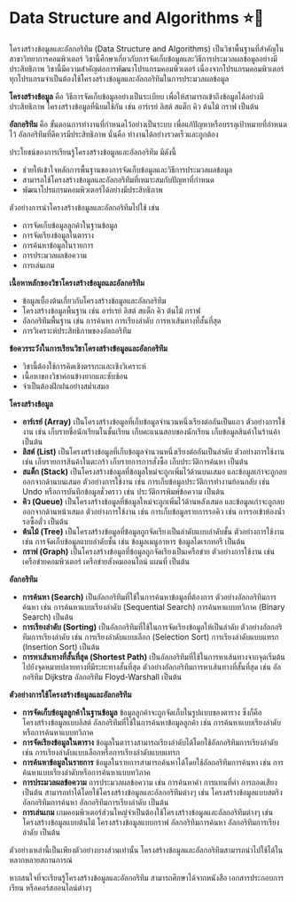 # Data Structure and Algorithms ⭐📘
โครงสร้างข้อมูลและอัลกอริทึม (Data Structure and Algorithms) เป็นวิชาพื้นฐานที่สำคัญในสาขาวิทยาการคอมพิวเตอร์ วิชานี้ศึกษาเกี่ยวกับการจัดเก็บข้อมูลและวิธีการประมวลผลข้อมูลอย่างมีประสิทธิภาพ วิชานี้มีความสำคัญต่อการพัฒนาโปรแกรมคอมพิวเตอร์ เนื่องจากโปรแกรมคอมพิวเตอร์ทุกโปรแกรมจำเป็นต้องใช้โครงสร้างข้อมูลและอัลกอริทึมในการประมวลผลข้อมูล

**โครงสร้างข้อมูล** คือ วิธีการจัดเก็บข้อมูลอย่างเป็นระเบียบ เพื่อให้สามารถเข้าถึงข้อมูลได้อย่างมีประสิทธิภาพ โครงสร้างข้อมูลที่นิยมใช้กัน เช่น อาร์เรย์ ลิสต์ สแต็ก คิว ต้นไม้ กราฟ เป็นต้น

**อัลกอริทึม** คือ ขั้นตอนการทำงานที่กำหนดไว้อย่างเป็นระบบ เพื่อแก้ปัญหาหรือบรรลุเป้าหมายที่กำหนดไว้ อัลกอริทึมที่ดีควรมีประสิทธิภาพ นั่นคือ ทำงานได้อย่างรวดเร็วและถูกต้อง

ประโยชน์ของการเรียนรู้โครงสร้างข้อมูลและอัลกอริทึม มีดังนี้

* ช่วยให้เข้าใจหลักการพื้นฐานของการจัดเก็บข้อมูลและวิธีการประมวลผลข้อมูล
* สามารถใช้โครงสร้างข้อมูลและอัลกอริทึมที่เหมาะสมกับปัญหาที่กำหนด
* พัฒนาโปรแกรมคอมพิวเตอร์ได้อย่างมีประสิทธิภาพ

ตัวอย่างการนำโครงสร้างข้อมูลและอัลกอริทึมไปใช้ เช่น

* การจัดเก็บข้อมูลลูกค้าในฐานข้อมูล
* การจัดเรียงข้อมูลในตาราง
* การค้นหาข้อมูลในรายการ
* การประมวลผลข้อความ
* การเล่นเกม

**เนื้อหาหลักของวิชาโครงสร้างข้อมูลและอัลกอริทึม**

* ข้อมูลเบื้องต้นเกี่ยวกับโครงสร้างข้อมูลและอัลกอริทึม
* โครงสร้างข้อมูลพื้นฐาน เช่น อาร์เรย์ ลิสต์ สแต็ก คิว ต้นไม้ กราฟ
* อัลกอริทึมพื้นฐาน เช่น การค้นหา การเรียงลำดับ การหาเส้นทางที่สั้นที่สุด
* การวิเคราะห์ประสิทธิภาพของอัลกอริทึม

**ข้อควรระวังในการเรียนวิชาโครงสร้างข้อมูลและอัลกอริทึม**

* วิชานี้ต้องใช้การคิดเชิงตรรกะและเชิงวิเคราะห์
* เนื้อหาของวิชาค่อนข้างยากและซับซ้อน
* จำเป็นต้องฝึกฝนอย่างสม่ำเสมอ

**โครงสร้างข้อมูล**

* **อาร์เรย์ (Array)** เป็นโครงสร้างข้อมูลที่เก็บข้อมูลจำนวนหนึ่งเรียงต่อกันเป็นแถว ตัวอย่างการใช้งาน เช่น เก็บรายชื่อนักเรียนในชั้นเรียน เก็บคะแนนสอบของนักเรียน เก็บข้อมูลสินค้าในร้านค้า เป็นต้น
* **ลิสต์ (List)** เป็นโครงสร้างข้อมูลที่เก็บข้อมูลจำนวนหนึ่งเรียงต่อกันเป็นลำดับ ตัวอย่างการใช้งาน เช่น เก็บรายการสินค้าในตะกร้า เก็บรายการการสั่งซื้อ เก็บประวัติการค้นหา เป็นต้น
* **สแต็ก (Stack)** เป็นโครงสร้างข้อมูลที่ข้อมูลใหม่จะถูกเพิ่มไว้ด้านบนเสมอ และข้อมูลเก่าจะถูกลบออกจากด้านบนเสมอ ตัวอย่างการใช้งาน เช่น การเก็บข้อมูลประวัติการทำงานย้อนกลับ เช่น Undo หรือการบันทึกข้อมูลชั่วคราว เช่น ประวัติการพิมพ์ข้อความ เป็นต้น
* **คิว (Queue)** เป็นโครงสร้างข้อมูลที่ข้อมูลใหม่จะถูกเพิ่มไว้ด้านหลังเสมอ และข้อมูลเก่าจะถูกลบออกจากด้านหน้าเสมอ ตัวอย่างการใช้งาน เช่น การเก็บข้อมูลรายการรอคิว เช่น การรอเข้าห้องน้ำ รอซื้อตั๋ว เป็นต้น
* **ต้นไม้ (Tree)** เป็นโครงสร้างข้อมูลที่ข้อมูลถูกจัดเรียงเป็นลำดับแบบลำดับชั้น ตัวอย่างการใช้งาน เช่น การจัดเก็บข้อมูลแบบลำดับชั้น เช่น ข้อมูลเมนูอาหาร ข้อมูลไดเรกทอรี เป็นต้น
* **กราฟ (Graph)** เป็นโครงสร้างข้อมูลที่ข้อมูลถูกจัดเรียงเป็นเครือข่าย ตัวอย่างการใช้งาน เช่น เครือข่ายคอมพิวเตอร์ เครือข่ายสังคมออนไลน์ แผนที่ เป็นต้น

**อัลกอริทึม**

* **การค้นหา (Search)** เป็นอัลกอริทึมที่ใช้ในการค้นหาข้อมูลที่ต้องการ ตัวอย่างอัลกอริทึมการค้นหา เช่น การค้นหาแบบเรียงลำดับ (Sequential Search) การค้นหาแบบทวิภาค (Binary Search) เป็นต้น
* **การเรียงลำดับ (Sorting)** เป็นอัลกอริทึมที่ใช้ในการจัดเรียงข้อมูลให้เป็นลำดับ ตัวอย่างอัลกอริทึมการเรียงลำดับ เช่น การเรียงลำดับแบบเลือก (Selection Sort) การเรียงลำดับแบบแทรก (Insertion Sort) เป็นต้น
* **การหาเส้นทางที่สั้นที่สุด (Shortest Path)** เป็นอัลกอริทึมที่ใช้ในการหาเส้นทางจากจุดเริ่มต้นไปยังจุดหมายปลายทางที่มีระยะทางสั้นที่สุด ตัวอย่างอัลกอริทึมการหาเส้นทางที่สั้นที่สุด เช่น อัลกอริทึม Dijkstra อัลกอริทึม Floyd-Warshall เป็นต้น

**ตัวอย่างการใช้โครงสร้างข้อมูลและอัลกอริทึม**

* **การจัดเก็บข้อมูลลูกค้าในฐานข้อมูล** ข้อมูลลูกค้าจะถูกจัดเก็บในรูปแบบของตาราง ซึ่งก็คือโครงสร้างข้อมูลแบบลิสต์ อัลกอริทึมที่ใช้ในการค้นหาข้อมูลลูกค้า เช่น การค้นหาแบบเรียงลำดับหรือการค้นหาแบบทวิภาค
* **การจัดเรียงข้อมูลในตาราง** ข้อมูลในตารางสามารถเรียงลำดับได้โดยใช้อัลกอริทึมการเรียงลำดับ เช่น การเรียงลำดับแบบเลือกหรือการเรียงลำดับแบบแทรก
* **การค้นหาข้อมูลในรายการ** ข้อมูลในรายการสามารถค้นหาได้โดยใช้อัลกอริทึมการค้นหา เช่น การค้นหาแบบเรียงลำดับหรือการค้นหาแบบทวิภาค
* **การประมวลผลข้อความ** การประมวลผลข้อความ เช่น การค้นหาคำ การแทนที่คำ การถอดเสียง เป็นต้น สามารถทำได้โดยใช้โครงสร้างข้อมูลและอัลกอริทึมต่างๆ เช่น โครงสร้างข้อมูลแบบสตริง อัลกอริทึมการค้นหา อัลกอริทึมการเรียงลำดับ เป็นต้น
* **การเล่นเกม** เกมคอมพิวเตอร์ส่วนใหญ่จำเป็นต้องใช้โครงสร้างข้อมูลและอัลกอริทึมต่างๆ เช่น โครงสร้างข้อมูลแบบต้นไม้ โครงสร้างข้อมูลแบบกราฟ อัลกอริทึมการค้นหา อัลกอริทึมการเรียงลำดับ เป็นต้น

ตัวอย่างเหล่านี้เป็นเพียงตัวอย่างบางส่วนเท่านั้น โครงสร้างข้อมูลและอัลกอริทึมสามารถนำไปใช้ได้ในหลากหลายสถานการณ์

หากสนใจที่จะเรียนรู้โครงสร้างข้อมูลและอัลกอริทึม สามารถศึกษาได้จากหนังสือ เอกสารประกอบการเรียน หรือคอร์สออนไลน์ต่างๆ
